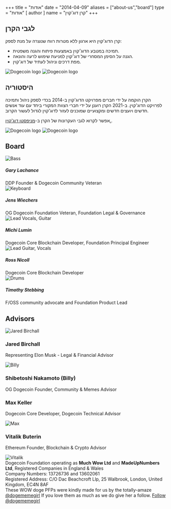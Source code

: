 +++ title = "אודות"
date = "2014-04-09"
aliases = ["about-us","board"]
type = "אודות"
[ author ]
name = "קרן דוג'קוין"
+++

<section class="presentation">
<div class="left">

<div class="title">

## לגבי הקרן

  <div class="underline"></div>
</div>

<div class="description">
קרן הדוג'קוין היא ארגון ללא מטרות רווח שנוצרה על מנת לספק:

- תמיכה במטבע הדוג׳קוין באמצעות פיתוח והגנה משפטית.
- הגנה על הסימן המסחרי של דוג׳קוין למניעת שימוש לרעה והונאה.
- מפת דרכים וניהול לעתיד של דוג'קוין.

</div>

<div class="mobile-logos">
<img class="dogegoin-light" src="/dogecoin-light.png" alt="Dogecoin logo">
<img class="dogegoin-dark" src="/dogecoin-dark.png" alt="Dogecoin logo">
</div>

<div class="title">

## היסטוריה

<div class="underline"></div>
</div>

<div class="description">
הקרן הוקמה על ידי חברים מפרויקט הדוג'קוין ב-2014 בכדי לספק ניהול ותמיכה לפרויקט הדוג'קוין. ב-2021 הקרן רוענן על ידי חברי הצוות המקורי ביחד עם עוד אנשים חדשים ויועצים חדשים ומקצועיים שמוכנים לעזור לדוג'קוין לגדול לעשור הקרוב.

אפשר לקרוא לגבי העקרונות של הקרן ב-[מניפסטו דוג'קוין.](/manifesto/he).

</div>
</div>
<div class="right">
<img class="dogegoin-light" src="/dogecoin-light.png" alt="Dogecoin logo">
<img class="dogegoin-dark" src="/dogecoin-dark.png" alt="Dogecoin logo">
</div>
</section>

<section class="board">
  <div>

## Board

  <div class="underline"></div>

  <div class="members">
  <div class="member">
  <img title='Bass' src="/gary.png"/>
  <h5>Gary Lachance</h5>
  DDP Founder & Dogecoin Community Veteran
  </div>

  <div class="member">
  <img title='Keyboard' src="/jens.png"/>
  <h5>Jens Wiechers</h5>
  OG Dogecoin Foundation Veteran, Foundation Legal & Governance
  </div>

  <div class="member">
  <img title='Lead Vocals, Guitar' src="/michi.png"/>
  <h5>Michi Lumin</h5>
  Dogecoin Core Blockchain Developer, Foundation Principal Engineer
  </div>

  <div class="member">
  <img title='Lead Guitar, Vocals' src="/ross.png"/>
  <h5>Ross Nicoll</h5>
  Dogecoin Core Blockchain Developer
  </div>

  <div class="member">
  <img title='Drums' src="/timothy.png"/>
  <h5>Timothy Stebbing</h5>
  F/OSS community advocate and Foundation Product Lead
  </div>

  </div>
  </div>
</section>

<div class="advisors">
<div class="top"></div>
<div class="inner">
<div class="title">

## Advisors

<div class="underline"></div>
</div>

<div class="members">

<div>
<img title='Jared Birchall' src="/jared.png"/>
</div>
<div>

### Jared Birchall

Representing Elon Musk - Legal & Financial Advisor

</div>

<div>
<img title='Billy' src="/billy.png"/>
</div>
<div>

### Shibetoshi Nakamoto (Billy)

OG Dogecoin Founder, Community & Memes Advisor

</div>

<div>

### Max Keller

Dogecoin Core Developer, Dogecoin Technical Advisor

</div>
<div>
<img title='Max' src="/max.png"/>
</div>

<div>

### Vitalik Buterin

Ethereum Founder, Blockchain & Crypto Advisor

</div>
<div>
<img title='Vitalik' src="/vitalik.png"/>
</div>

</div>
</div>
<div class="bottom"></div>
</div>

<div class="company">
Dogecoin Foundation operating as <b>Much Wow Ltd</b> and
<b>MadeUpNumbers Ltd</b>, Registered Companies in England & Wales<br/>
Company Numbers: 13726736 and 13602061<br/>
Registered Address: C/O Dac Beachcroft Llp, 25 Walbrook, London, United Kingdom, EC4N 8AF
</div>

<div class="tweet">
These WOW doge PFPs were kindly made for us by the totally-amaze
<a href="https://twitter.com/Dogememegirl">@dogememegirl</a> If you love them as
much as we do give her a follow.
<a href="https://twitter.com/dogememegirl?ref_src=twsrc%5Etfw" class="twitter-follow-button" data-show-screen-name="false" data-show-count="false">Follow @dogememegirl</a><script async src="https://platform.twitter.com/widgets.js" charset="utf-8"></script>
</div>
